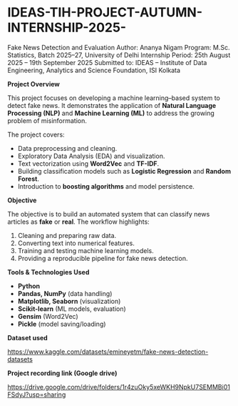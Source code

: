 # IDEAS-TIH-PROJECT-AUTUMN-INTERNSHIP-2025-
Fake News Detection and Evaluation
Author: Ananya Nigam
Program: M.Sc. Statistics, Batch 2025–27, University of Delhi
Internship Period: 25th August 2025 – 19th September 2025
Submitted to: IDEAS – Institute of Data Engineering, Analytics and Science Foundation, ISI Kolkata

**Project Overview**

This project focuses on developing a machine learning–based system to detect fake news. It demonstrates the application of **Natural Language Processing (NLP)** and **Machine Learning (ML)** to address the growing problem of misinformation.

The project covers:

* Data preprocessing and cleaning.
* Exploratory Data Analysis (EDA) and visualization.
* Text vectorization using **Word2Vec** and **TF-IDF**.
* Building classification models such as **Logistic Regression** and **Random Forest**.
* Introduction to **boosting algorithms** and model persistence.

**Objective**

The objective is to build an automated system that can classify news articles as **fake** or **real**. The workflow highlights:

1. Cleaning and preparing raw data.
2. Converting text into numerical features.
3. Training and testing machine learning models.
4. Providing a reproducible pipeline for fake news detection.

**Tools & Technologies Used**

* **Python**
* **Pandas, NumPy** (data handling)
* **Matplotlib, Seaborn** (visualization)
* **Scikit-learn** (ML models, evaluation)
* **Gensim** (Word2Vec)
* **Pickle** (model saving/loading)

**Dataset used**

https://www.kaggle.com/datasets/emineyetm/fake-news-detection-datasets

**Project recording link (Google drive)**

https://drive.google.com/drive/folders/1r4zuOky5xeWKH9NpkU7SEMMBi01FSdyJ?usp=sharing

